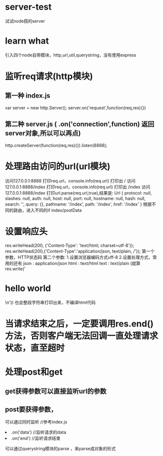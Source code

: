 # server-test
试试node搭的server


# learn what
引入四个node自带模块，http,url,util,querystring，没有使用express

# 监听req请求(http模块)
## 第一种 index.js
var server = new http.Server();
server.on('request',function(req,res){})
## 第二种 server.js  ( .on('connection',function) 返回server对象,所以可以再点)
http.createServer(function(req,res){}).listen(8888);

# 处理路由访问的url(url模块)
访问127.0.0.1:8888 打印req.url，console.info(req.url)  打印出 /
访问127.0.0.1:8888/index 打印req.url，console.info(req.url)  打印出 /index
访问127.0.0.1:8888/index 打印url.parse(req.url,true),结果是:
Url {
  protocol: null,
  slashes: null,
  auth: null,
  host: null,
  port: null,
  hostname: null,
  hash: null,
  search: '',
  query: {},
  pathname: '/index',
  path: '/index',
  href: '/index'
}
根据不同的路由，进入不同的if   index/postData

# 设置响应头
res.writeHead(200, {'Content-Type': 'text/html; charset=utf-8'});
res.writeHead(200,{'Content-Type':'application/json, text/plain, */*'});
第一个参数，HTTP状态码
第二个参数:
1.设置浏览器编码方式uff-8
2.设置处理方式，常用的还有
json : application/json
html : text/html
text : text/plain   (就算res.write('<h1>hello world</h1> \n'))  也会整段字符串打印出来，不编译html代码

# 当请求结束之后，一定要调用res.end()方法，否则客户端无法回调一直处理请求状态，直至超时

# 处理post和get
## get获得参数可以直接监听url的参数
## post要获得参数，
可以通过同时监听   //参考index.js
<li>.on('data') //监听请求的data</li>
<li>.on('end')  //监听请求结束</li>

可以通过querystring模块的parse ，来parse成对象的形式









